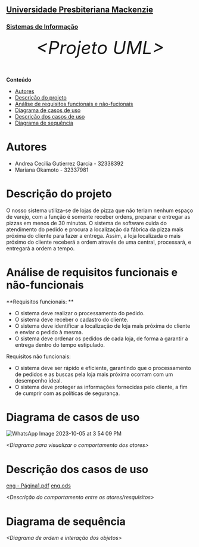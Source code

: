 <h2><a href= "https://www.mackenzie.br">Universidade Presbiteriana Mackenzie</a></h2>
<h3><a href= "https://www.mackenzie.br/graduacao/sao-paulo-higienopolis/sistemas-de-informacao">Sistemas de Informação</a></h3>


<font size="+12"><center>
*&lt;Projeto UML&gt;*
</center></font>

**Conteúdo**

- [Autores](#nome-alunos)
- [Descrição do projeto](#introdução-do-projeto)
- [Análise de requisitos funcionais e não-fucionais](#descrição-dos-requisitos)
- [Diagrama de casos de uso](#diagrama-de-comportamento-atores)
- [Descrição dos casos de uso](#descrição-das-funcões)
- [Diagrama de sequência](#diagrama-de-ordem-interações)


# Autores

* Andrea Cecilia Gutierrez Garcia - 32338392
* Mariana Okamoto - 32337981

# Descrição do projeto

O nosso sistema utiliza-se de lojas de pizza  que não teriam nenhum espaço de varejo, com a função é somente receber ordens, preparar e entregar as pizzas em menos de 30 minutos. O sistema de software cuida do atendimento do pedido e procura a  localização da fábrica da pizza mais próxima do cliente para fazer a entrega. Assim, a loja localizada o mais próximo do cliente receberá a ordem através de uma central, processará, e entregará a ordem a tempo.

# Análise de requisitos funcionais e não-funcionais
**Requisitos funcionais: **
* O sistema deve realizar o processamento do pedido.
* O sistema deve receber o cadastro do cliente.
* O sistema deve identificar a localização de loja mais próxima do cliente e enviar o pedido à mesma.
* O sistema deve ordenar os pedidos de cada loja, de forma a garantir a entrega dentro do tempo estipulado.

Requisitos não funcionais: 
* O sistema deve ser rápido e eficiente, garantindo que o processamento de pedidos e as buscas pela loja mais próxima ocorram com um desempenho ideal.
* O sistema deve proteger as informações fornecidas pelo cliente, a fim de cumprir com as políticas de segurança.

# Diagrama de casos de uso
![WhatsApp Image 2023-10-05 at 3 54 09 PM](https://github.com/32338/Projeto-UML/assets/142840950/b2d3470f-ea33-444f-ae1f-955bd08cccea)


*&lt;Diagrama para visualizar o comportamento dos atores&gt;*

# Descrição dos casos de uso
[eng - Página1.pdf](https://github.com/32338/Projeto-UML/files/12835697/eng.-.Pagina1.pdf)
[eng.ods](https://github.com/32338/Projeto-UML/files/12835701/eng.ods)

*&lt;Descrição do comportamento entre os atores/resquisitos&gt;*

# Diagrama de sequência

*&lt;Diagrama de ordem e interação dos objetos&gt;*
